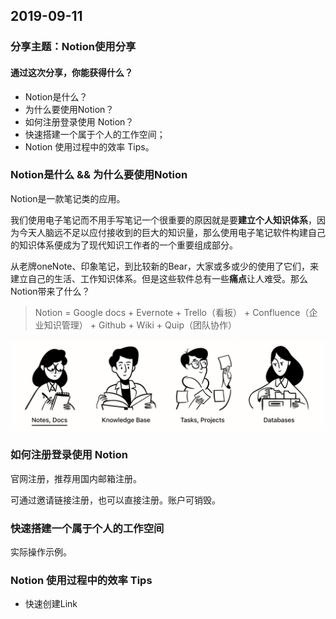 ## 2019-09-11
### 分享主题：Notion使用分享
#### 通过这次分享，你能获得什么？
- Notion是什么？
- 为什么要使用Notion？
- 如何注册登录使用 Notion？
- 快速搭建一个属于个人的工作空间；
- Notion 使用过程中的效率 Tips。

### Notion是什么 && 为什么要使用Notion

Notion是一款笔记类的应用。

我们使用电子笔记而不用手写笔记一个很重要的原因就是要**建立个人知识体系**，因为今天人脑远不足以应付接收到的巨大的知识量，那么使用电子笔记软件构建自己的知识体系便成为了现代知识工作者的一个重要组成部分。

从老牌oneNote、印象笔记，到比较新的Bear，大家或多或少的使用了它们，来建立自己的生活、工作知识体系。但是这些软件总有一些**痛点**让人难受。那么Notion带来了什么？

> Notion = Google docs + Evernote + Trello（看板） + Confluence（企业知识管理） + Github + Wiki + Quip（团队协作）

![notion使用场景](./img/notion.png)

### 如何注册登录使用 Notion

官网注册，推荐用国内邮箱注册。

可通过邀请链接注册，也可以直接注册。账户可销毁。

### 快速搭建一个属于个人的工作空间

实际操作示例。

### Notion 使用过程中的效率 Tips

- 快速创建Link
